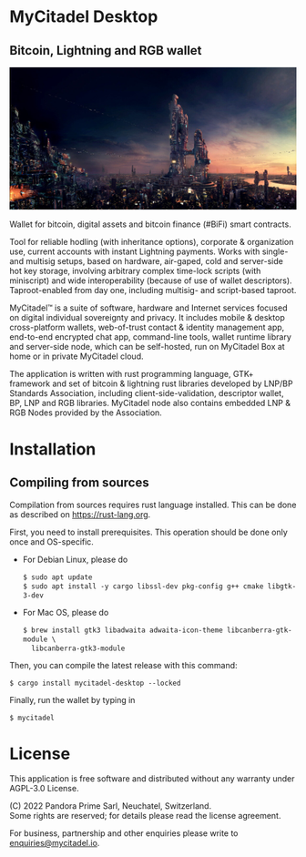 # MyCitadel Desktop

## Bitcoin, Lightning and RGB wallet

![Banner](assets/banner.jpg)

Wallet for bitcoin, digital assets and bitcoin finance (#BiFi) smart contracts.

Tool for reliable hodling (with inheritance options), corporate & organization 
use, current accounts with instant Lightning payments. Works with single- and 
multisig setups, based on hardware, air-gaped, cold and server-side hot key 
storage, involving arbitrary complex time-lock scripts (with miniscript) and 
wide interoperability (because of use of wallet descriptors). Taproot-enabled 
from day one, including multisig- and script-based taproot.

MyCitadel™ is a suite of software, hardware and Internet services focused on 
digital individual sovereignty and privacy. It includes mobile &amp; desktop 
cross-platform wallets, web-of-trust contact &amp; identity management app, 
end-to-end encrypted chat app, command-line tools, wallet runtime library and 
server-side node, which can be self-hosted, run on MyCitadel Box at home or in 
private MyCitadel cloud.

The application is written with rust programming language, GTK+ framework and 
set of bitcoin &amp; lightning rust libraries developed by LNP/BP Standards 
Association, including client-side-validation, descriptor wallet, BP, LNP and 
RGB libraries. MyCitadel node also contains embedded LNP &amp; RGB Nodes 
provided by the Association.


# Installation

## Compiling from sources

Compilation from sources requires rust language installed. This can be done
as described on <https://rust-lang.org>. 

First, you need to install prerequisites. This operation should be done only
once and OS-specific.

- For Debian Linux, please do
    ```console
    $ sudo apt update
    $ sudo apt install -y cargo libssl-dev pkg-config g++ cmake libgtk-3-dev
    ```

- For Mac OS, please do
    ```console
    $ brew install gtk3 libadwaita adwaita-icon-theme libcanberra-gtk-module \
      libcanberra-gtk3-module
    ```

Then, you can compile the latest release with this command:

```console
$ cargo install mycitadel-desktop --locked
```

Finally, run the wallet by typing in
```console
$ mycitadel
```

# License

This application is free software and distributed without any warranty under 
AGPL-3.0 License.

(C) 2022 Pandora Prime Sarl, Neuchatel, Switzerland.<br>
Some rights are reserved; for details please read the license agreement.

For business, partnership and other enquiries please write to 
<enquiries@mycitadel.io>.

